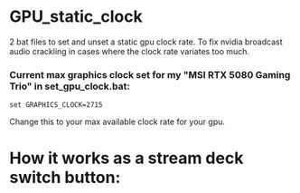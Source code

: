 # GPU_static_clock
2 bat  files to set and unset a static gpu clock rate. To fix nvidia broadcast audio crackling in cases where the clock rate variates too much.




### Current max graphics clock set for my "MSI RTX 5080 Gaming Trio" in set_gpu_clock.bat:


```set GRAPHICS_CLOCK=2715```


Change this to your max available clock rate for your gpu.


# How it works as a stream deck switch button:

